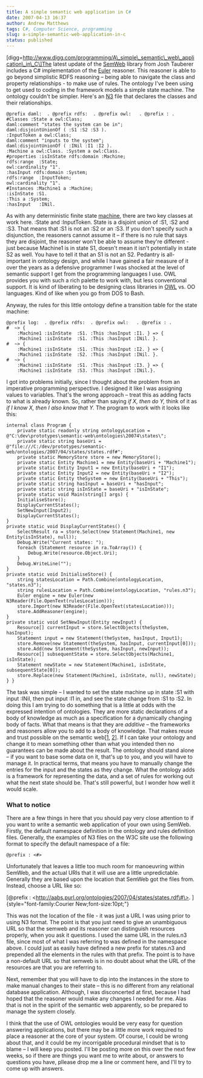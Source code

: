```yaml
---
title: A simple semantic web application in C#
date: 2007-04-13 16:37
author: Andrew Matthews
tags: C#, Computer Science, programming
slug: a-simple-semantic-web-application-in-c
status: published
---
```


\[digg=http://www.digg.com/programming/A\_simple\_semantic\_web\_application\_in\_C\]The
latest update of the [SemWeb](http://razor.occams.info/code/semweb/) library
from Josh Tauberer includes a C\# implementation of the
[Euler](http://www.agfa.com/w3c/euler/) reasoner. This reasoner is able to go
beyond simplistic RDFS reasoning – being able to navigate the class and property
relationships - to make use of rules. The ontology I've been using to get used
to coding in the framework models a simple state machine. The ontology couldn't
be simpler. Here's an [N3](http://www.w3.org/2000/10/swap/Primer.html) file that
declares the classes and their relationships.

```
@prefix daml:  . @prefix rdfs:  . @prefix owl:   . @prefix : .
#Classes :State a owl:Class;
daml:comment "states the system can be in";
daml:disjointUnionOf ( :S1 :S2 :S3 ).
:InputToken a owl:Class;
daml:comment "inputs to the system";
daml:disjointUnionOf ( :INil :I1 :I2 ).
:Machine a owl:Class. :System a owl:Class.
#properties :isInState rdfs:domain :Machine;
rdfs:range  :State;
owl:cardinality "1".
:hasInput rdfs:domain :System;
rdfs:range  :InputToken;
owl:cardinality "1".
#Instances :Machine1 a :Machine;
:isInState :S1.
:This a :System;
:hasInput   :INil.
```

As with any deterministic finite state [machine](http://aabs.wordpress.com/2007/01/16/342/), there are two key classes at work here. :State and :InputToken. State is a disjoint union of :S1, :S2 and :S3. That means that :S1 is not an :S2 or an :S3. If you don't specify such a disjunction, the reasoners cannot assume it – if there is no rule that says they are disjoint, the reasoner won't be able to assume they're different - just because Machine1 is in state S1, doesn't mean it isn't potentially in state S2 as well. You have to tell it that an S1 is not an S2. Pedantry is all-important in ontology design, and while I have gained a fair measure of it over the years as a defensive programmer I was shocked at the level of semantic support I get from the programming languages I use. OWL provides you with such a rich palette to work with, but less conventional support. It is kind of liberating to be designing class libraries in [OWL](http://www.w3.org/2004/OWL/) vs. OO languages. Kind of like when you go from DOS to Bash.

Anyway, the rules for this little ontology define a transition table for the state machine:

```
@prefix log:  . @prefix rdfs:  . @prefix owl:   . @prefix : .
#  ~> {
    :Machine1 :isInState  :S1. :This :hasInput :I1. } => {
    :Machine1 :isInState  :S1. :This :hasInput :INil. }.
#  ~> {
    :Machine1 :isInState  :S1. :This :hasInput :I2. } => {
    :Machine1 :isInState  :S2. :This :hasInput :INil. }.
#  ~> {
    :Machine1 :isInState  :S1. :This :hasInput :I3. } => {
    :Machine1 :isInState  :S3. :This :hasInput :INil.}.
```

I got into problems initially, since I thought about the problem from an
imperative programming perspective. I designed it like I was assigning values to
variables. That's the wrong approach – treat this as adding facts to what is
already known. So, rather than saying *if X, then do Y,* think of it as *if I
know X, then I also know that Y.* The program to work with it looks like this:

```
internal class Program {
    private static readonly string ontologyLocation = @"C:\dev\prototypes\semantic-web\ontologies\20074\states\";
    private static string baseUri = @"file:///C:/dev/prototypes/semantic-web/ontologies/2007/04/states/states.rdf#";
    private static MemoryStore store = new MemoryStore();
    private static Entity Machine1 = new Entity(baseUri + "Machine1");
    private static Entity Input1 = new Entity(baseUri + "I1");
    private static Entity Input2 = new Entity(baseUri + "I2");
    private static Entity theSystem = new Entity(baseUri + "This");
    private static string hasInput = baseUri + "hasInput";
    private static string isInState = baseUri + "isInState";
    private static void Main(string[] args) {
    InitialiseStore();
    DisplayCurrentStates();
    SetNewInput(Input2);
    DisplayCurrentStates();
}
private static void DisplayCurrentStates() {
    SelectResult ra = store.Select(new Statement(Machine1, new Entity(isInState), null));
    Debug.Write("Current states: ");
    foreach (Statement resource in ra.ToArray()) {
        Debug.Write(resource.Object.Uri);
    }
    Debug.WriteLine("");
}
private static void InitialiseStore() {
    string statesLocation = Path.Combine(ontologyLocation, "states.n3");
    string rulesLocation = Path.Combine(ontologyLocation, "rules.n3");
    Euler engine = new Euler(new N3Reader(File.OpenText(rulesLocation)));
    store.Import(new N3Reader(File.OpenText(statesLocation)));
    store.AddReasoner(engine);
}
private static void SetNewInput(Entity newInput) {
    Resource[] currentInput = store.SelectObjects(theSystem, hasInput);
    Statement input = new Statement(theSystem, hasInput, Input1);
    store.Remove(new Statement(theSystem, hasInput, currentInput[0]));
    store.Add(new Statement(theSystem, hasInput, newInput));
    Resource[] subsequentState = store.SelectObjects(Machine1, isInState);
    Statement newState = new Statement(Machine1, isInState, subsequentState[0]);
    store.Replace(new Statement(Machine1, isInState, null), newState);
} }
```

The task was simple – I wanted to set the state machine up in state :S1 with
input :INil, then put input :I1 in, and see the state change from :S1 to :S2. In
doing this I am trying to do something that is a little at odds with the
expressed intention of ontologies. They are more static declarations of a body
of knowledge as much as a specification for a dynamically changing body of
facts. What that means is that they are *additive* – the frameworks and
reasoners allow you to add to a body of knowledge. That makes reuse and trust
possible on the semantic
web\[[1](http://www.w3.org/TR/owl-semantics/rdfs.html),
[2](http://www.w3.org/DesignIssues/N3Logic)\]. If I can take your ontology and
change it to mean something other than what you intended then no guarantees can
be made about the result. The ontology should stand alone – if you want to base
some data on it, that's up to you, and you will have to manage it. In practical
terms, that means you have to manually change the entries for the input and the
states as they change. What the ontology adds is a framework for representing
the data, and a set of rules for working out what the next state should be.
That's still powerful, but I wonder how well it would scale.

### What to notice

There are a few things in here that you should pay very close attention to if
you want to write a semantic web application of your own using SemWeb. Firstly,
the default namespace definition in the ontology and rules definition files.
Generally, the examples of N3 files on the W3C site use the following format to
specify the default namespace of a file:

```
@prefix : <#>
```

Unfortunately that leaves a little too much room for manoeuvring within SemWeb,
and the actual URIs that it will use are a little unpredictable. Generally they
are based upon the location that SemWeb got the files from. Instead, choose a
URL like so:

[\@prefix : \<http://aabs.purl.org/ontologies/2007/04/states/states.rdf\#\>.
]{style="font-family:Courier New;font-size:10pt;"}

This was not the location of the file - it was just a URL I was using prior to
using N3 format. The point is that you just need to give an unambiguous URL so
that the semweb and its reasoner can distinguish resources properly, when you
ask it questions. I used the same URL in the rules.n3 file, since most of what I
was referring to was defined in the namespace above. I could just as easily have
defined a new prefix for states.n3 and prepended all the elements in the rules
with that prefix. The point is to have a non-default URL so that semweb is in no
doubt about what the URL of the resources are that you are referring to.

Next, remember that you will have to dip into the instances in the store to make
manual changes to their state – this is no different from any relational
database application. Although, I was disconcerted at first, because I had hoped
that the reasoner would make any changes I needed for me. Alas that is not in
the spirit of the semantic web apparently, so be prepared to manage the system
closely.

I think that the use of OWL ontologies would be very easy for question answering
applications, but there may be a little more work required to place a reasoner
at the core of your system. Of course, I could be wrong about that, and it could
be my incorrigable procedural mindset that is to blame – I will keep you posted.
I'll be posting more on this over the next few weeks, so if there are things you
want me to write about, or answers to questions you have, pllease drop me a line
or comment here, and I'll try to come up with answers.
